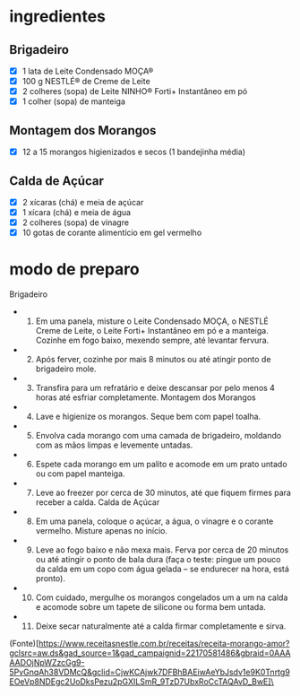 # ingredientes

## Brigadeiro
- [x] 1 lata de Leite Condensado MOÇA®
- [x] 100 g NESTLÉ® de Creme de Leite
- [x] 2 colheres (sopa) de Leite NINHO® Forti+ Instantâneo em pó
- [x] 1 colher (sopa) de manteiga

## Montagem dos Morangos
- [x] 12 a 15 morangos higienizados e secos (1 bandejinha média)

## Calda de Açúcar
- [x] 2 xícaras (chá) e meia de açúcar
- [x] 1 xícara (chá) e meia de água
- [x] 2 colheres (sopa) de vinagre
- [x] 10 gotas de corante alimentício em gel vermelho

# modo de preparo

Brigadeiro
- 1. Em uma panela, misture o Leite Condensado MOÇA, o NESTLÉ Creme de Leite, o Leite Forti+ Instantâneo em pó e a manteiga. Cozinhe em fogo baixo, mexendo sempre, até levantar fervura.

- 2. Após ferver, cozinhe por mais 8 minutos ou até atingir ponto de brigadeiro mole.

- 3. Transfira para um refratário e deixe descansar por pelo menos 4 horas até esfriar completamente.
Montagem dos Morangos

- 4. Lave e higienize os morangos. Seque bem com papel toalha.

- 5. Envolva cada morango com uma camada de brigadeiro, moldando com as mãos limpas e levemente untadas.

- 6. Espete cada morango em um palito e acomode em um prato untado ou com papel manteiga.

- 7. Leve ao freezer por cerca de 30 minutos, até que fiquem firmes para receber a calda.
Calda de Açúcar

- 8. Em uma panela, coloque o açúcar, a água, o vinagre e o corante vermelho. Misture apenas no início.

- 9. Leve ao fogo baixo e não mexa mais. Ferva por cerca de 20 minutos ou até atingir o ponto de bala dura (faça o teste: pingue um pouco da calda em um copo com água gelada – se endurecer na hora, está pronto).

- 10. Com cuidado, mergulhe os morangos congelados um a um na calda e acomode sobre um tapete de silicone ou forma bem untada.

- 11. Deixe secar naturalmente até a calda firmar completamente e sirva.

(Fonte)[https://www.receitasnestle.com.br/receitas/receita-morango-amor?gclsrc=aw.ds&gad_source=1&gad_campaignid=22170581486&gbraid=0AAAAADOjNpWZzcGg9-5PvGnqAh38VDMcQ&gclid=CjwKCAjwk7DFBhBAEiwAeYbJsdv1e9K0Tnrtg9EOeVp8NDEgc2UoDksPezu2pGXILSmR_9TzD7UbxRoCcTAQAvD_BwE]\